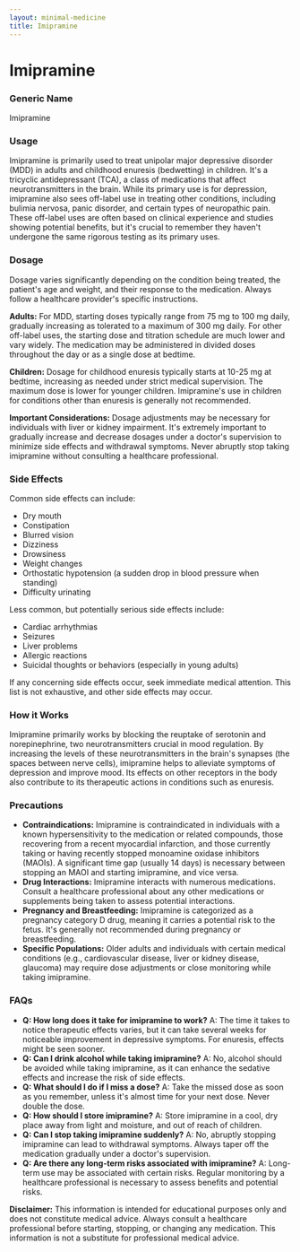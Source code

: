 ```yaml
---
layout: minimal-medicine
title: Imipramine
---
```


# Imipramine
### Generic Name
Imipramine

### Usage
Imipramine is primarily used to treat unipolar major depressive disorder (MDD) in adults and childhood enuresis (bedwetting) in children.  It's a tricyclic antidepressant (TCA), a class of medications that affect neurotransmitters in the brain.  While its primary use is for depression, imipramine also sees off-label use in treating other conditions, including bulimia nervosa, panic disorder, and certain types of neuropathic pain.  These off-label uses are often based on clinical experience and studies showing potential benefits, but it's crucial to remember they haven't undergone the same rigorous testing as its primary uses.

### Dosage
Dosage varies significantly depending on the condition being treated, the patient's age and weight, and their response to the medication.  Always follow a healthcare provider's specific instructions.

**Adults:** For MDD, starting doses typically range from 75 mg to 100 mg daily, gradually increasing as tolerated to a maximum of 300 mg daily.  For other off-label uses, the starting dose and titration schedule are much lower and vary widely.  The medication may be administered in divided doses throughout the day or as a single dose at bedtime.

**Children:** Dosage for childhood enuresis typically starts at 10-25 mg at bedtime, increasing as needed under strict medical supervision.  The maximum dose is lower for younger children.  Imipramine's use in children for conditions other than enuresis is generally not recommended.  

**Important Considerations:**  Dosage adjustments may be necessary for individuals with liver or kidney impairment.  It's extremely important to gradually increase and decrease dosages under a doctor's supervision to minimize side effects and withdrawal symptoms.  Never abruptly stop taking imipramine without consulting a healthcare professional.


### Side Effects
Common side effects can include:

* Dry mouth
* Constipation
* Blurred vision
* Dizziness
* Drowsiness
* Weight changes
* Orthostatic hypotension (a sudden drop in blood pressure when standing)
* Difficulty urinating

Less common, but potentially serious side effects include:

* Cardiac arrhythmias
* Seizures
* Liver problems
* Allergic reactions
* Suicidal thoughts or behaviors (especially in young adults)


If any concerning side effects occur, seek immediate medical attention.  This list is not exhaustive, and other side effects may occur.


### How it Works
Imipramine primarily works by blocking the reuptake of serotonin and norepinephrine, two neurotransmitters crucial in mood regulation.  By increasing the levels of these neurotransmitters in the brain's synapses (the spaces between nerve cells), imipramine helps to alleviate symptoms of depression and improve mood.  Its effects on other receptors in the body also contribute to its therapeutic actions in conditions such as enuresis.


### Precautions
* **Contraindications:** Imipramine is contraindicated in individuals with a known hypersensitivity to the medication or related compounds, those recovering from a recent myocardial infarction, and those currently taking or having recently stopped monoamine oxidase inhibitors (MAOIs).  A significant time gap (usually 14 days) is necessary between stopping an MAOI and starting imipramine, and vice versa.
* **Drug Interactions:** Imipramine interacts with numerous medications. Consult a healthcare professional about any other medications or supplements being taken to assess potential interactions.
* **Pregnancy and Breastfeeding:**  Imipramine is categorized as a pregnancy category D drug, meaning it carries a potential risk to the fetus. It's generally not recommended during pregnancy or breastfeeding.
* **Specific Populations:** Older adults and individuals with certain medical conditions (e.g., cardiovascular disease, liver or kidney disease, glaucoma) may require dose adjustments or close monitoring while taking imipramine.

### FAQs
* **Q: How long does it take for imipramine to work?** A:  The time it takes to notice therapeutic effects varies, but it can take several weeks for noticeable improvement in depressive symptoms.  For enuresis, effects might be seen sooner.
* **Q: Can I drink alcohol while taking imipramine?** A: No, alcohol should be avoided while taking imipramine, as it can enhance the sedative effects and increase the risk of side effects.
* **Q: What should I do if I miss a dose?** A: Take the missed dose as soon as you remember, unless it's almost time for your next dose.  Never double the dose.
* **Q: How should I store imipramine?** A: Store imipramine in a cool, dry place away from light and moisture, and out of reach of children.
* **Q:  Can I stop taking imipramine suddenly?** A: No, abruptly stopping imipramine can lead to withdrawal symptoms.  Always taper off the medication gradually under a doctor's supervision.
* **Q: Are there any long-term risks associated with imipramine?** A:  Long-term use may be associated with certain risks.  Regular monitoring by a healthcare professional is necessary to assess benefits and potential risks.

**Disclaimer:** This information is intended for educational purposes only and does not constitute medical advice. Always consult a healthcare professional before starting, stopping, or changing any medication.  This information is not a substitute for professional medical advice.

